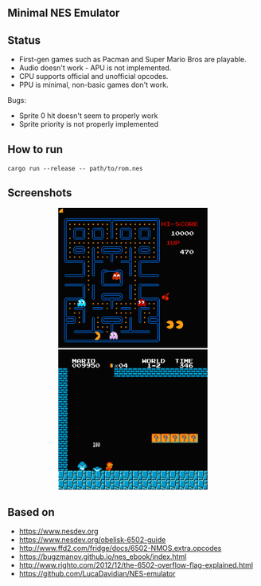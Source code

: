 ## Minimal NES Emulator

## Status
+ First-gen games such as Pacman and Super Mario Bros are playable.
+ Audio doesn't work - APU is not implemented.
+ CPU supports official and unofficial opcodes.
+ PPU is minimal, non-basic games don't work.

Bugs:
- Sprite 0 hit doesn't seem to properly work
- Sprite priority is not properly implemented

## How to run
```shell
cargo run --release -- path/to/rom.nes
```

## Screenshots
<p align="center">
  <img src="img/pacman.png" alt="" width="300">
  <img src="img/mario.png" alt="" width="300">
</p>

## Based on
* https://www.nesdev.org
* https://www.nesdev.org/obelisk-6502-guide
* http://www.ffd2.com/fridge/docs/6502-NMOS.extra.opcodes
* https://bugzmanov.github.io/nes_ebook/index.html
* http://www.righto.com/2012/12/the-6502-overflow-flag-explained.html
* https://github.com/LucaDavidian/NES-emulator
